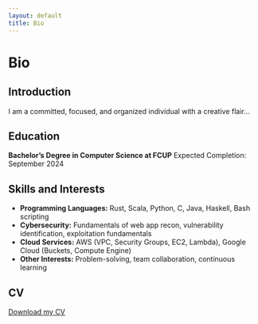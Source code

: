 ```yaml
---
layout: default
title: Bio
---
```


# Bio

## Introduction
I am a committed, focused, and organized individual with a creative flair...

## Education
**Bachelor’s Degree in Computer Science at FCUP** Expected Completion: September 2024

## Skills and Interests
- **Programming Languages:** Rust, Scala, Python, C, Java, Haskell, Bash scripting
- **Cybersecurity:** Fundamentals of web app recon, vulnerability identification, exploitation fundamentals
- **Cloud Services:** AWS (VPC, Security Groups, EC2, Lambda), Google Cloud (Buckets, Compute Engine)
- **Other Interests:** Problem-solving, team collaboration, continuous learning

## CV
[Download my CV](path-to-your-cv-file)

